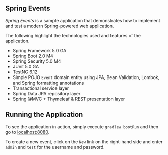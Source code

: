 ## Spring Events

_Spring Events_ is a sample application that demonstrates how to implement and test a modern Spring-powered web application.

The following highlight the technologies used and features of the application.

* Spring Framework 5.0 GA
* Spring Boot 2.0 M4
* Spring Security 5.0 M4
* JUnit 5.0 GA
* TestNG 6.12
* Simple POJO `Event` domain entity using JPA, Bean Validation, Lombok, and Spring formatting annotations
* Transactional service layer
* Spring Data JPA repository layer
* Spring @MVC + Thymeleaf & REST presentation layer

## Running the Application

To see the application in action, simply execute `gradlew bootRun` and then go to [localhost:8080](http://localhost:8080/).

To create a new event, click on the `New` link on the right-hand side and enter `admin` and `test` for the username and password.
